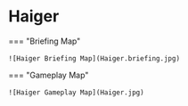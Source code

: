 # Haiger

=== "Briefing Map"

    ![Haiger Briefing Map](Haiger.briefing.jpg)

=== "Gameplay Map"

    ![Haiger Gameplay Map](Haiger.jpg)
